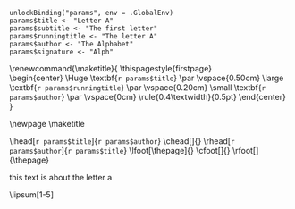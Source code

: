 <!-- set parameters in the R code chunk below -->

```{r echo=FALSE}
unlockBinding("params", env = .GlobalEnv)
params$title <- "Letter A"
params$subtitle <- "The first letter"
params$runningtitle <- "The letter A"
params$author <- "The Alphabet"
params$signature <- "Alph"
```

\renewcommand{\maketitle}{
  \thispagestyle{firstpage}  
    \begin{center}
      \Huge
      \textbf{`r params$title`}
      \par
      \vspace{0.50cm}
      \large
      \textbf{`r params$runningtitle`}
      \par
      \vspace{0.20cm}
      \small
      \textbf{`r params$author`}
      \par
      \vspace{0cm}
      \rule{0.4\textwidth}{0.5pt}
    \end{center}
}

\newpage
\maketitle

\lhead[`r params$title`]{`r params$author`}
\chead[]{}
\rhead[`r params$author`]{`r params$title`}
\lfoot[\thepage]{}
\cfoot[]{}
\rfoot[]{\thepage}

<!-- start writing your RMarkdown document below -->

this text is about the letter a

\lipsum[1-5]

